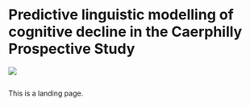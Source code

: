 # Predictive linguistic modelling of cognitive decline in the Caerphilly Prospective Study

![](logo_Caerphilly.png)

```{tableofcontents}
```
This is a landing page.

```{bibliography}
```